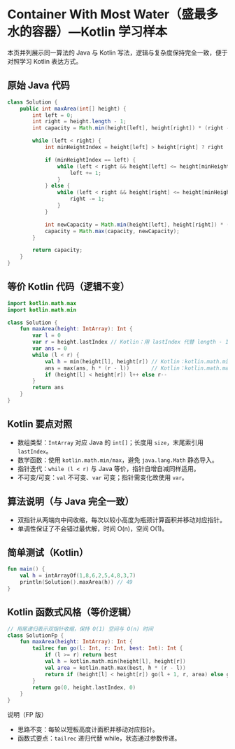 # Container With Most Water（盛最多水的容器）—Kotlin 学习样本

本页并列展示同一算法的 Java 与 Kotlin 写法，逻辑与复杂度保持完全一致，便于对照学习 Kotlin 表达方式。

## 原始 Java 代码

```java
class Solution {
    public int maxArea(int[] height) {
        int left = 0;
        int right = height.length - 1;
        int capacity = Math.min(height[left], height[right]) * (right - left);

        while (left < right) {
            int minHeightIndex = height[left] > height[right] ? right : left;

            if (minHeightIndex == left) {
                while (left < right && height[left] <= height[minHeightIndex]) {
                    left += 1;
                }
            } else {
                while (left < right && height[right] <= height[minHeightIndex]) {
                    right -= 1;
                }
            }

            int newCapacity = Math.min(height[left], height[right]) * (right - left);
            capacity = Math.max(capacity, newCapacity);
        }

        return capacity;
    }
}
```

## 等价 Kotlin 代码（逻辑不变）

```kotlin
import kotlin.math.max
import kotlin.math.min

class Solution {
    fun maxArea(height: IntArray): Int {
        var l = 0
        var r = height.lastIndex // Kotlin：用 lastIndex 代替 length - 1
        var ans = 0
        while (l < r) {
            val h = min(height[l], height[r]) // Kotlin：kotlin.math.min
            ans = max(ans, h * (r - l))       // Kotlin：kotlin.math.max
            if (height[l] < height[r]) l++ else r--
        }
        return ans
    }
}
```

## Kotlin 要点对照

- 数组类型：`IntArray` 对应 Java 的 `int[]`；长度用 `size`，末尾索引用 `lastIndex`。
- 数学函数：使用 `kotlin.math.min/max`，避免 `java.lang.Math` 静态导入。
- 指针迭代：`while (l < r)` 与 Java 等价，指针自增自减同样适用。
- 不可变/可变：`val` 不可变、`var` 可变；指针需变化故使用 `var`。

## 算法说明（与 Java 完全一致）

- 双指针从两端向中间收缩，每次以较小高度为瓶颈计算面积并移动对应指针。
- 单调性保证了不会错过最优解，时间 O(n)，空间 O(1)。

## 简单测试（Kotlin）

```kotlin
fun main() {
    val h = intArrayOf(1,8,6,2,5,4,8,3,7)
    println(Solution().maxArea(h)) // 49
}
```

## Kotlin 函数式风格（等价逻辑）

```kotlin
// 用尾递归表示双指针收缩，保持 O(1) 空间与 O(n) 时间
class SolutionFp {
    fun maxArea(height: IntArray): Int {
        tailrec fun go(l: Int, r: Int, best: Int): Int {
            if (l >= r) return best
            val h = kotlin.math.min(height[l], height[r])
            val area = kotlin.math.max(best, h * (r - l))
            return if (height[l] < height[r]) go(l + 1, r, area) else go(l, r - 1, area)
        }
        return go(0, height.lastIndex, 0)
    }
}
```

说明（FP 版）
- 思路不变：每轮以短板高度计面积并移动对应指针。
- 函数式要点：`tailrec` 递归代替 while，状态通过参数传递。
